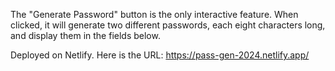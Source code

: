 The "Generate Password" button is the only interactive feature. When clicked, it will generate two different passwords, each eight characters long, and display them in the fields below. 


 Deployed on Netlify.   Here is the URL: https://pass-gen-2024.netlify.app/
